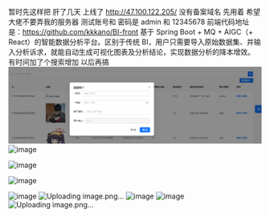 暂时先这样把 肝了几天 上线了 http://47.100.122.205/ 没有备案域名 先用着   希望大佬不要弄我的服务器    测试账号和 密码是 admin 和 12345678
前端代码地址是：https://github.com/kkkano/BI-front
基于 Spring Boot + MQ + AIGC（+ React）的智能数据分析平台。区别于传统 BI，用户只需要导入原始数据集、并输入分析诉求，就能自动生成可视化图表及分析结论，实现数据分析的降本增效。
有时间加了个搜索增加 以后再搞
![img.png](img.png)
![image](https://github.com/kkkano/BI/assets/74480939/b5995d29-2a99-46b1-8afd-bb133fa939dd)

![image](https://github.com/kkkano/BI/assets/74480939/ab8be6be-1305-449e-802a-6f1d34a41c5c)

![image](https://github.com/kkkano/BI/assets/74480939/bfe31af5-1348-44b9-a6c8-cf5bd4fc9ba8)

![image](https://github.com/kkkano/BI/assets/74480939/22367655-2d9a-4c60-adb8-7dd07b9c3651)
![Uploading image.png…]()
![image](https://github.com/kkkano/BI/assets/74480939/91b86f80-44f4-4486-a07b-ea21e4492c9c)
![image](https://github.com/kkkano/BI/assets/74480939/24038c09-cc84-4ad9-ab3f-1914eed50736)
![Uploading image.png…]()
